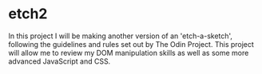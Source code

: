 # etch2

In this project I will be making another version of an 'etch-a-sketch', following the guidelines and rules set out by The Odin Project. This project will allow me to review my DOM manipulation skills as well as some more advanced JavaScript and CSS.